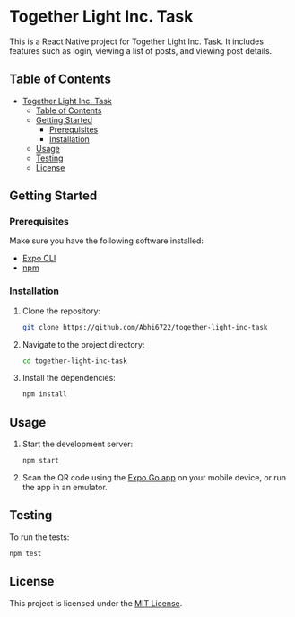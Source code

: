 # Together Light Inc. Task

This is a React Native project for Together Light Inc. Task. It includes features such as login, viewing a list of posts, and viewing post details.

## Table of Contents

- [Together Light Inc. Task](#together-light-inc-task)
  - [Table of Contents](#table-of-contents)
  - [Getting Started](#getting-started)
    - [Prerequisites](#prerequisites)
    - [Installation](#installation)
  - [Usage](#usage)
  - [Testing](#testing)
  - [License](#license)

## Getting Started

### Prerequisites

Make sure you have the following software installed:

- [Expo CLI](https://docs.expo.dev/get-started/installation/)
- [npm](https://www.npmjs.com/get-npm)


### Installation

1. Clone the repository:

   ```sh
   git clone https://github.com/Abhi6722/together-light-inc-task
   ```

2. Navigate to the project directory:

   ```sh
   cd together-light-inc-task
   ```

3. Install the dependencies:

   ```sh
   npm install
   ```

## Usage

1. Start the development server:

   ```sh
   npm start
   ```

2. Scan the QR code using the [Expo Go app](https://expo.dev/client) on your mobile device, or run the app in an emulator.

## Testing

To run the tests:

```sh
npm test
```

## License

This project is licensed under the [MIT License](LICENSE).